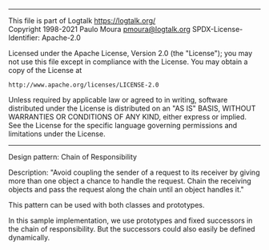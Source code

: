 ________________________________________________________________________

This file is part of Logtalk <https://logtalk.org/>  
Copyright 1998-2021 Paulo Moura <pmoura@logtalk.org>
SPDX-License-Identifier: Apache-2.0

Licensed under the Apache License, Version 2.0 (the "License");
you may not use this file except in compliance with the License.
You may obtain a copy of the License at

    http://www.apache.org/licenses/LICENSE-2.0

Unless required by applicable law or agreed to in writing, software
distributed under the License is distributed on an "AS IS" BASIS,
WITHOUT WARRANTIES OR CONDITIONS OF ANY KIND, either express or implied.
See the License for the specific language governing permissions and
limitations under the License.
________________________________________________________________________


Design pattern:
	Chain of Responsibility

Description:
	"Avoid coupling the sender of a request to its receiver by giving
	more than one object a chance to handle the request. Chain the
	receiving objects and pass the request along the chain until an
	object handles it."

This pattern can be used with both classes and prototypes.

In this sample implementation, we use prototypes and fixed successors
in the chain of responsibility. But the successors could also easily
be defined dynamically.
